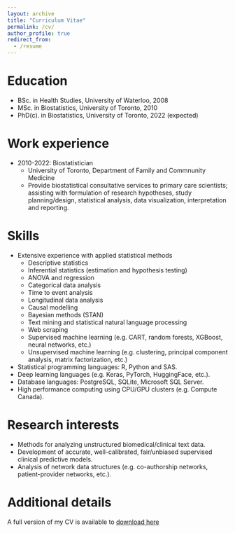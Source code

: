 ```yaml
---
layout: archive
title: "Curriculum Vitae"
permalink: /cv/
author_profile: true
redirect_from:
  - /resume
---
```


Education
======
* BSc. in Health Studies, University of Waterloo, 2008
* MSc. in Biostatistics, University of Toronto, 2010
* PhD(c). in Biostatistics, University of Toronto, 2022 (expected)

Work experience
======
* 2010-2022: Biostatistician
  * University of Toronto, Department of Family and Commnunity Medicine
  * Provide biostatistical consultative services to primary care scientists; assisting with formulation of research hypotheses, study planning/design, statistical analysis, data visualization, interpretation and reporting. 
  
Skills
======
* Extensive experience with applied statistical methods 
  * Descriptive statistics
  * Inferential statistics (estimation and hypothesis testing)
  * ANOVA and regression
  * Categorical data analysis
  * Time to event analysis
  * Longitudinal data analysis
  * Causal modelling
  * Bayesian methods (STAN)
  * Text mining and statistical natural language processing
  * Web scraping
  * Supervised machine learning (e.g. CART, random forests, XGBoost, neural networks, etc.)
  * Unsupervised machine learning (e.g. clustering, principal component analysis, matrix factorization, etc.) 
* Statistical programming languages: R, Python and SAS. 
* Deep learning languages (e.g. Keras, PyTorch, HuggingFace, etc.).
* Database languages: PostgreSQL, SQLite, Microsoft SQL Server.
* High performance computing using CPU/GPU clusters (e.g. Compute Canada). 

Research interests
======
* Methods for analyzing unstructured biomedical/clinical text data.
* Development of accurate, well-calibrated, fair/unbiased supervised clinical predictive models.
* Analysis of network data structures (e.g. co-authorship networks, patient-provider networks, etc.).

Additional details
======
A full version of my CV is available to [download here](https://github.com/meaneych/ChrisMeaneyBiostatsPortfolio/blob/master/files/ChrisMeaney_AcademicCV_Feb2020.pdf)
